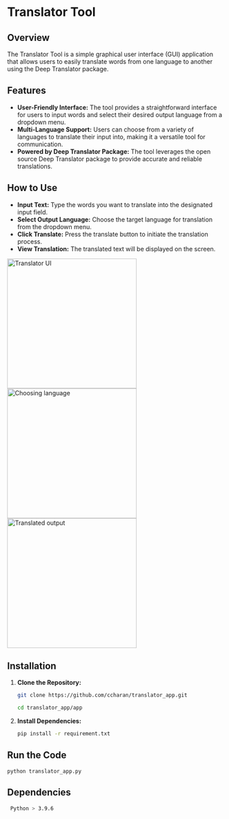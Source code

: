 # Translator Tool

## Overview

The Translator Tool is a simple graphical user interface (GUI) application that allows users to easily translate words from one language to another using the Deep Translator package.

## Features

- **User-Friendly Interface:** The tool provides a straightforward interface for users to input words and select their desired output language from a dropdown menu.
- **Multi-Language Support:** Users can choose from a variety of languages to translate their input into, making it a versatile tool for communication.
- **Powered by Deep Translator Package:** The tool leverages the open source Deep Translator package to provide accurate and reliable translations.

## How to Use
- **Input Text:** Type the words you want to translate into the designated input field.
- **Select Output Language:** Choose the target language for translation from the dropdown menu.
- **Click Translate:** Press the translate button to initiate the translation process.
- **View Translation:** The translated text will be displayed on the screen.

<img width="300" alt="Translator UI" src="https://github.com/ccharan/translator/assets/72061061/fbcfae94-8c72-4d4a-b075-f74a4ce795cc">

<img width="300" alt="Choosing language" src="https://github.com/ccharan/translator/assets/72061061/62ffcdb8-9c60-4385-a4e5-044bfd6f82d0">

<img width="300" alt="Translated output" src="https://github.com/ccharan/translator/assets/72061061/af254aeb-b0b0-4ad0-af46-d67b56a54b65">

## Installation

1. **Clone the Repository:**
   ```bash
   git clone https://github.com/ccharan/translator_app.git

   cd translator_app/app

2. **Install Dependencies:**
    ```bash
    pip install -r requirement.txt

## Run the Code
    python translator_app.py


## Dependencies
   ```bash
    Python > 3.9.6
   ```









